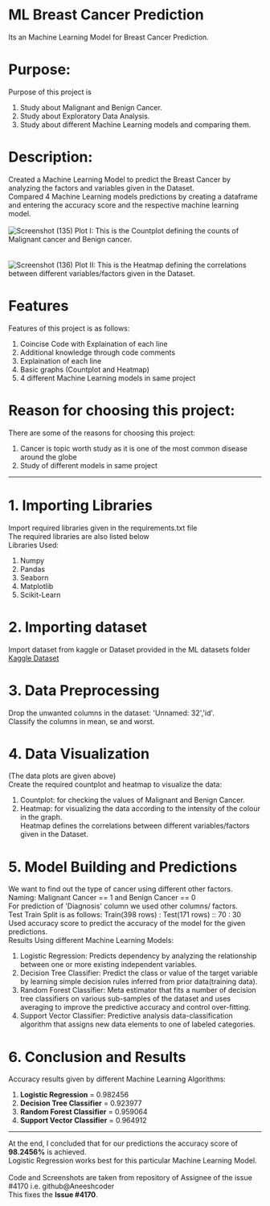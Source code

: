 # ML Breast Cancer Prediction
Its an Machine Learning Model for Breast Cancer Prediction.
<br/>
# Purpose:
Purpose of this project is
1. Study about Malignant and Benign Cancer.
2. Study about Exploratory Data Analysis.
3. Study about different Machine Learning models and comparing them.<br/>

# Description:
Created a Machine Learning Model to predict the Breast Cancer by analyzing the factors and variables given in the Dataset.<br/>
Compared 4 Machine Learning models predictions by creating a dataframe and entering the accuracy score and the respective machine learning model.
<br/><br/>
![Screenshot (135)](https://user-images.githubusercontent.com/63190833/116794072-1700e000-aae8-11eb-8ae1-3f8c3a8eb977.png)
Plot I: This is the Countplot defining the counts of Malignant cancer and Benign cancer.
<br/><br/><br/>
![Screenshot (136)](https://user-images.githubusercontent.com/63190833/116794132-6f37e200-aae8-11eb-8f62-a77eb64f602c.png)
Plot II: This is the Heatmap defining the correlations between different variables/factors given in the Dataset. 

# Features
Features of this project is as follows:
1. Coincise Code with Explaination of each line
2. Additional knowledge through code comments
3. Explaination of each line
4. Basic graphs (Countplot and Heatmap)
5. 4 different Machine Learning models in same project

# Reason for choosing this project:
There are some of the reasons for choosing this project:
1. Cancer is topic worth study as it is one of the most common disease around the globe
2. Study of different models in same project

---
# 1. Importing Libraries
Import required libraries given in the requirements.txt file<br/>
The required libraries are also listed below<br/>
Libraries Used:
1. Numpy
2. Pandas
3. Seaborn
4. Matplotlib
5. Scikit-Learn

# 2. Importing dataset
Import dataset from kaggle or Dataset provided in the ML datasets folder<br/>
[Kaggle Dataset](https://www.kaggle.com/uciml/breast-cancer-wisconsin-data)

# 3. Data Preprocessing
Drop the unwanted columns in the dataset: 'Unnamed: 32','id'.<br/>
Classify the columns in mean, se and worst.<br/>

# 4. Data Visualization
(The data plots are given above)<br/>
Create the required countplot and heatmap to visualize the data:<br/>
1. Countplot: for checking the values of Malignant and Benign Cancer.<br/>
2. Heatmap: for visualizing the data according to the intensity of the colour in the graph.<br/>
Heatmap defines the correlations between different variables/factors given in the Dataset.

# 5. Model Building and Predictions
We want to find out the type of cancer using different other factors.<br/>
Naming: Malignant Cancer == 1 and Benign Cancer == 0<br/>
For prediction of 'Diagnosis' column we used other columns/ factors.<br/>
Test Train Split is as follows: Train(398 rows) : Test(171 rows) :: 70 : 30<br/>
Used accuracy score to predict the accuracy of the model for the given predictions.<br/>
Results Using different Machine Learning Models:
1. Logistic Regression: Predicts dependency by analyzing the relationship between one or more existing independent variables.
2. Decision Tree Classifier: Predict the class or value of the target variable by learning simple decision rules inferred from prior data(training data).
3. Random Forest Classifier: Meta estimator that fits a number of decision tree classifiers on various sub-samples of the dataset and uses averaging to improve the predictive accuracy and control over-fitting.
4. Support Vector Classifier: Predictive analysis data-classification algorithm that assigns new data elements to one of labeled categories.

# 6. Conclusion and Results
Accuracy results given by different Machine Learning Algorithms:
1. **Logistic Regression** = 0.982456
2. **Decision Tree Classifier** = 0.923977
3. **Random Forest Classifier** = 0.959064
4. **Support Vector Classifier** = 0.964912
---
At the end, I concluded that for our predictions the accuracy score of **98.2456%** is achieved.<br/>
Logistic Regression works best for this particular Machine Learning Model.
<br/><br/>
Code and Screenshots are taken from repository of Assignee of the issue #4170 i.e. github@Aneeshcoder<br/>
This fixes the **Issue #4170**.
